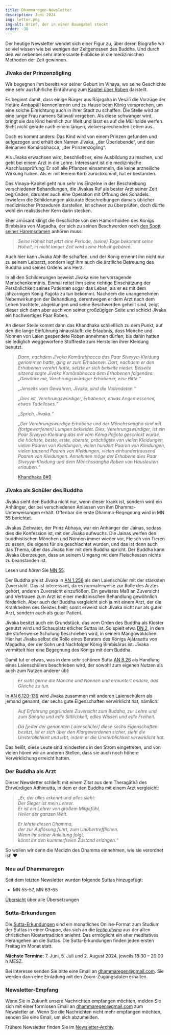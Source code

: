 ```yaml
---
title: Dhammaregen-Newsletter
description: Juni 2024
img: letter.png
img-alt: Brief, der in einer Baumgabel steckt
order: -38
---
```


Der heutige Newsletter wendet sich einer Figur zu, über deren Biografie wir so viel wissen wie bei wenigen der Zeitgenossen des Buddha. Und durch den wir nebenbei sehr interessante Einblicke in die medizinischen Methoden der Zeit gewinnen.

### Jīvaka der Prinzenzögling

Wir begegnen ihm bereits vor seiner Geburt im Vinaya, wo seine Geschichte eine sehr ausführliche Einführung zum [Kapitel über Roben](https://suttacentral.net/pli-tv-kd8/de/maitrimurti-traetow?lang=de) darstellt. 

Es beginnt damit, dass einige Bürger aus Rājagaha in Vesālī die Vorzüge der Hetäre Ambapālī kennenlernen und zu Hause beim König vorsprechen, um eine solche Einrichtung auch in ihrer Stadt zu schaffen. Die Stelle wird an eine junge Frau namens Sālavatī vergeben. Als diese schwanger wird, bringt sie das Kind heimlich zur Welt und lässt es auf die Müllhalde werfen. Sieht nicht gerade nach einem langen, vielversprechenden Leben aus.

Doch es kommt anders: Das Kind wird von einem Prinzen gefunden und aufgezogen und erhält den Namen Jīvaka, „der Überlebende“, und den Beinamen Komārabhacca, „der Prinzenzögling“.

Als Jīvaka erwachsen wird, beschließt er, eine Ausbildung zu machen, und geht bei einem Arzt in die Lehre. Interessant ist die medizinische Abschlussprüfung: Er soll alle Pflanzen einsammeln, die keine arzneiliche Wirkung haben. Als er mit leerem Korb zurückkommt, hat er bestanden.

Das Vinaya-Kapitel geht nun sehr ins Einzelne in der Beschreibung verschiedener Behandlungen, die Jīvakas Ruf als bester Arzt seiner Zeit begründen, darunter auch eine Operation mit Öffnung des Schädels. Inwiefern die Schilderungen akkurate Beschreibungen damals üblicher medizinischer Prozeduren darstellen, ist schwer zu überprüfen, doch dürfte wohl ein realistischer Kern darin stecken.

Eher amüsant klingt die Geschichte von den Hämorrhoiden des Königs Bimbisāra von Magadha, der sich zu seinen Beschwerden noch [den Spott seiner Haremsdamen](https://suttacentral.net/pli-tv-kd8/de/maitrimurti-traetow?lang=de#3) anhören muss:

>*Seine Hoheit hat jetzt eine Periode, (seine) Tage bekommt seine Hoheit, in nicht langer Zeit wird seine Hoheit gebären.*

Auch hier kann Jīvaka Abhilfe schaffen, und der König ernennt ihn nicht nur zu seinem Leibarzt, sondern legt ihm auch die ärztliche Betreuung des Buddha und seines Ordens ans Herz.

In all den Schilderungen beweist Jīvaka eine hervorragende Menschenkenntnis. Einmal rettet ihm seine richtige Einschätzung der Persönlichkeit seines Patienten sogar das Leben, als er es mit dem jähzornigen König Pajjota zu tun bekommt. Nachdem die unangenehmen Nebenwirkungen der Behandlung, derentwegen er dem Arzt nach dem Leben trachtete, abgeklungen und seine Beschwerden geheilt sind, zeigt dieser sich dann aber auch von seiner großzügigen Seite und schickt Jīvaka ein hochwertiges Paar Roben.

An dieser Stelle kommt dann das Khandhaka schließlich zu dem Punkt, auf den die lange Einführung hinausläuft: die Erlaubnis, dass Mönche und Nonnen von Laien gespendete Roben annehmen dürfen; bis dahin hatten sie lediglich weggeworfene Stoffreste zum Herstellen ihrer Kleidung benutzt.

>*Dann, nachdem Jīvaka Komārabhacca das Paar Siveyya-Kleidung genommen hatte, ging er zum Erhabenen. Dort, nachdem er den Erhabenen verehrt hatte, setzte er sich beiseite nieder. Beiseite sitzend sagte Jīvaka Komārabhacca dem Erhabenen folgendes: „Gewähre mir, Verehrungswürdiger Erhabener, eine Bitte.“*
>
>*„Jenseits vom Gewähren, Jīvaka, sind die Vollendeten.“*
>
>*„Dies ist, Verehrungswürdiger, Erhabener, etwas Angemessenes, etwas Tadelloses.“*
>
>*„Sprich, Jīvaka.“*
>
>*„Der Verehrungswürdige Erhabene und der Mönchssangha sind mit (fortgeworfenen) Lumpen bekleidet. Dies, Verehrungswürdiger, ist ein Paar Siveyya-Kleidung das mir vom König Pajjota geschickt wurde, die höchste, beste, erste, oberste, prächtigste von vielen Kleidungen, vielen Paaren von Kleidungen, vielen hundert Paaren von Kleidungen, vielen tausend Paaren von Kleidungen, vielen einhunderttausend Paaren von Kleidungen. Annehmen möge der Erhabene dies Paar Siveyya-Kleidung und dem Mönchssangha Roben von Hausleuten erlauben.“*
>
>[Khandhaka 8#9](https://suttacentral.net/pli-tv-kd8/de/maitrimurti-traetow?lang=de&reference=main&highlight=true#9)

### Jīvaka als Schüler des Buddha

Jīvaka sieht den Buddha nicht nur, wenn dieser krank ist, sondern wird ein Anhänger, der bei verschiedenen Anlässen von ihm Dhamma-Unterweisungen erhält. Offenbar die erste Dhamma-Begegnung wird in MN 55 berichtet. 

Jīvakas Ziehvater, der Prinz Abhaya, war ein Anhänger der Jainas, sodass dies die Konfession ist, mit der Jīvaka aufwuchs. Die Jainas werfen den buddhistischen Mönchen und Nonnen immer wieder vor, Fleisch von Tieren zu essen, die eigens für sie geschlachtet wurden, und das ist denn auch das Thema, über das Jīvaka hier mit dem Buddha spricht. Der Buddha kann Jīvaka überzeugen, dass an seinem Umgang mit dem Fleischessen nichts zu beanstanden ist.

Lesen und *hören* Sie [MN 55](#/sutta/mn55/de/sabbamitta).

Der Buddha preist Jīvaka in [AN 1.256](#/sutta/an1.256:1.1/de/sabbamitta) als den Laienschüler mit der stärksten Zuversicht. Das ist interessant, da es normalerweise zur Rolle des Arztes gehört, anderen Zuversicht einzuflößen. Ein gewisses Maß an Zuversicht und Vertrauen zum Arzt ist einer medizinischen Behandlung gewöhnlich förderlich. Aber auch der Buddha vergleicht sich ja mit einem Arzt, der die Krankheiten des Geistes heilt; somit erweist sich Jīvaka nicht nur als guter Arzt, sondern auch als guter Patient.

Jīvaka besitzt auch ein Grundstück, das vom Orden des Buddha als Kloster genutzt wird und Schauplatz etlicher Suttas ist. So spielt etwa [DN 2](#/sutta/dn2/de/sabbamitta), in dem die stufenweise Schulung beschrieben wird, in seinem Mangowäldchen. Hier hat Jīvaka selbst die Rolle eines Beraters des Königs Ajātasattu von Magadha, der der Sohn und Nachfolger König Bimbisāras ist. Jīvaka vermittelt hier eine Begegnung des Königs mit dem Buddha.

Damit tut er etwas, was in dem sehr schönen Sutta [AN 8.26](#/sutta/an8.26:4.5/de/sabbamitta) als Handlung eines Laienschülers beschrieben wird, der sowohl zum eigenen Nutzen als auch zum Nutzen anderer übt:

>*Er sieht gerne die Mönche und Nonnen und ermuntert andere, das Gleiche zu tun.*

In [AN 6.120-139](#/sutta/an6.120-139:1.9/de/sabbamitta) wird Jīvaka zusammen mit anderen Laienschülern als jemand genannt, der sechs gute Eigenschaften verwirklicht hat, nämlich:

>*Auf Erfahrung gegründete Zuversicht zum Buddha, zur Lehre und zum Saṅgha und edle Sittlichkeit, edles Wissen und edle Freiheit.*
>
>*Da [jeder der genannten Laienschüler] diese sechs Eigenschaften besitzt, ist er sich über den Klargewordenen sicher, sieht die Unsterblichkeit und lebt, indem er die Unsterblichkeit verwirklicht hat.*

Das heißt, diese Leute sind mindestens in den Strom eingetreten, und von vielen hören wir an anderen Stellen, dass sie auch noch höhere Verwirklichung erreicht hatten.

### Der Buddha als Arzt

Dieser Newsletter schließt mit einem Zitat aus dem Theragāthā des Ehrwürdigen Adhimutta, in dem er den Buddha mit einem Arzt vergleicht:

>*„Er, der alles erkennt und alles sieht:*  
*Der Sieger ist mein Lehrer.*  
*Er ist ein Lehrer von großem Mitgefühl,*  
*Heiler der ganzen Welt.*  
>
>*Er lehrte diesen Dhamma,*  
*der zur Auflösung führt, zum Unübertrefflichen.*  
*Wenn ihr seiner Anleitung folgt,*  
*könnt ihr den kummerfreien Zustand erlangen.“*

So wollen wir denn die Medizin des Dhamma einnehmen, wie sie verordnet ist! ❤️


### Neu auf Dhammaregen

Seit dem letzten Newsletter wurden folgende Suttas hinzugefügt:

- MN 55-57, MN 63-65

[Übersicht](#/wiki/uebersetzung/uebersicht) über alle Übersetzungen

### Sutta-Erkundungen 

Die [Sutta-Erkundungen](#/wiki/erkundung) sind ein monatliches Online-Format zum Studium der Suttas in einer Gruppe, das sich an die [*lectio divina*](https://de.wikipedia.org/wiki/Lectio_divina) aus der alten christlichen Klostertradition anlehnt. Das ermöglicht ein eher meditatives Herangehen an die Suttas. Die Sutta-Erkundungen finden jeden ersten Freitag im Monat statt. 

**Nächste Termine:** 7. Juni, 5. Juli und 2. August 2024, jeweils 18:30 – 20:00 h MESZ.

Bei Interesse senden Sie bitte eine Email an [dhammaregen@gmail.com](mailto:dhammaregen@gmail.com). Sie werden dann eine Einladung mit den Zoom-Zugangsdaten erhalten.

### Newsletter-Empfang

Wenn Sie in Zukunft unsere Nachrichten empfangen möchten, melden Sie sich mit einer formlosen Email an [dhammaregen@gmail.com](mailto:dhammaregen@gmail.com) zum Newsletter an. Wenn Sie die Nachrichten nicht mehr empfangen möchten, senden Sie eine Email, um sich abzumelden. 

Frühere Newsletter finden Sie im [Newsletter-Archiv](#/wiki/news/inhalt).